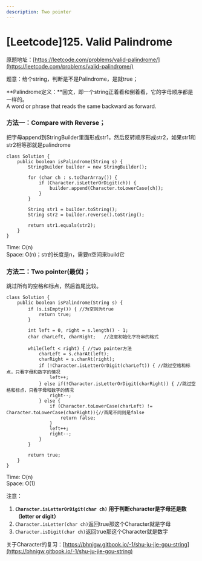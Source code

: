 ```yaml
---
description: Two pointer
---
```


# \[Leetcode\]125. Valid Palindrome

原题地址：[https://leetcode.com/problems/valid-palindrome/](https://leetcode.com/problems/valid-palindrome/)

题意：给个string，判断是不是Palindrome，是就true；

**Palindrome定义：**回文，即一个string正着看和倒着看，它的字母顺序都是一样的。  
                                 A word or phrase that reads the same backward as forward.



### 方法一：Compare with Reverse；

把字母append到StringBuilder里面形成str1，然后反转顺序形成str2，如果str1和str2相等那就是palindrome

```text
class Solution {
    public boolean isPalindrome(String s) {
        StringBuilder builder = new StringBuilder();

        for (char ch : s.toCharArray()) {
            if (Character.isLetterOrDigit(ch)) {
                builder.append(Character.toLowerCase(ch));
            }
        }

        String str1 = builder.toString();
        String str2 = builder.reverse().toString();

        return str1.equals(str2);
    }
}
```

Time: O\(n\)  
Space: O\(n\)；str的长度是n，需要n空间来build它



### 方法二：Two pointer\(最优\)；

跳过所有的空格和标点，然后首尾比较。

```text
class Solution {
    public boolean isPalindrome(String s) {
        if (s.isEmpty()) { //为空则为true
        	return true;
        }
        
        int left = 0, right = s.length() - 1;
        char charLeft, charRight;   //注意初始化字符串的格式
        
        while(left < right) { //two pointer方法
        	charLeft = s.charAt(left);
        	charRight = s.charAt(right);
        	if (!Character.isLetterOrDigit(charLeft)) { //跳过空格和标点，只看字母和数字的情况
        		left++;
        	} else if(!Character.isLetterOrDigit(charRight)) { //跳过空格和标点，只看字母和数字的情况
        		right--;
        	} else {
        		if (Character.toLowerCase(charLeft) != Character.toLowerCase(charRight)){//首尾不同则是false
        			return false;
        		}
        		left++;
        		right--;
        	}
        }
        
        return true;
    }
}
```

Time: O\(n\)  
Space: O\(1\)

注意：  
1. **`Character.isLetterOrDigit(char ch)` 用于判断character是字母还是数（letter or digit）**  
2. `Character.isLetter(char ch)`返回true那这个Character就是字母   
3. `Character.isDigit(char ch)`返回true那这个Character就是数字



关于Character的复习：[https://bhnigw.gitbook.io/-1/shu-ju-jie-gou-string](https://bhnigw.gitbook.io/-1/shu-ju-jie-gou-string)





